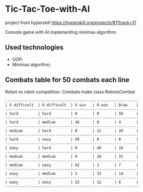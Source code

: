 # Tic-Tac-Toe-with-AI
project from hyperskill
https://hyperskill.org/projects/81?track=17

Console game with AI implementing minimax algorithm.

## Used technologies
 - OOP;
 - Minimax algorithm;

## Combats table for 50 combats each line
Robot vs robot competition.
Combats make class RobotsCombat 
```
-------------------------------------------------------------
| X difficult  | O difficult  | X win   | O win   | Draw    |
-------------------------------------------------------------
| hard         | hard         | 0       | 0       | 50      |
-------------------------------------------------------------
| hard         | medium       | 46      | 0       | 4       |
-------------------------------------------------------------
| medium       | hard         | 0       | 11      | 39      |
-------------------------------------------------------------
| hard         | easy         | 50      | 0       | 0       |
-------------------------------------------------------------
| easy         | hard         | 0       | 40      | 10      |
-------------------------------------------------------------
| medium       | medium       | 9       | 10      | 31      |
-------------------------------------------------------------
| medium       | easy         | 42      | 1       | 7       |
-------------------------------------------------------------
| easy         | medium       | 3       | 33      | 14      |
-------------------------------------------------------------
| easy         | easy         | 32      | 12      | 6       |
-------------------------------------------------------------
```
